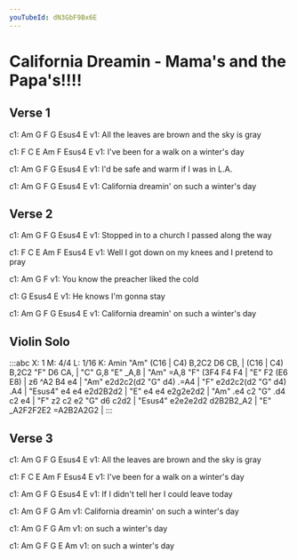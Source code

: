 ```yaml
---
youTubeId: dN3GbF9Bx6E
---
```


# California Dreamin - Mama's and the Papa's!!!!

## Verse 1
c1:                    Am     G  F          G      Esus4  E
v1: All the leaves are brown        and the sky is gray

c1: F               C     E  Am       F        Esus4  E
v1: I've been for a walk         on a winter's day

c1:                 Am    G  F       G      Esus4  E
v1: I'd be safe and warm        if I was in L.A.

c1:            Am        G  F     G               Esus4  E
v1: California dreamin'        on such a winter's day

## Verse 2
c1:                 Am      G  F            G        Esus4  E
v1: Stopped in to a church        I passed along the way

c1:        F              C      E  Am        F          Esus4  E
v1: Well I got down on my knees         and I pretend to pray

c1:                                 Am    G  F
v1: You know the preacher liked the cold

c1:          G         Esus4  E
v1: He knows I'm gonna stay

c1:            Am        G  F     G               Esus4  E
v1: California dreamin'        on such a winter's day

## Violin Solo
:::abc
X: 1
M: 4/4
L: 1/16
K: Amin
"Am" (C16 | C4) B,2C2 D6 CB, | (C16 | C4) B,2C2 "F" D6 CA, | "C" G,8 "E" _A,8 | "Am" =A,8 "F" (3F4 F4 F4 | "E" F2 (E6 E8) |
z6 ^A2 B4 e4 | "Am" e2d2c2(d2 "G" d4) .=A4 | "F" e2d2c2(d2 "G" d4) .A4 | "Esus4" e4 e4 e2d2B2d2 | "E" e4 e4 e2g2e2d2 |
"Am" .e4 c2 "G" .d4 c2 e4 | "F" z2 c2 e2 "G" d6 c2d2 | "Esus4" e2e2e2d2 d2B2B2_A2 | "E" _A2F2F2E2 =A2B2A2G2 |
:::

## Verse 3
c1:                    Am     G  F          G      Esus4  E
v1: All the leaves are brown        and the sky is gray

c1: F               C     E  Am       F        Esus4  E
v1: I've been for a walk         on a winter's day

c1:             Am        G  F          G     Esus4  E
v1: If I didn't tell her        I could leave today

c1:             Am        G  F     G               Am
v1: California  dreamin'        on such a winter's day

c1:             Am        G  F     G               Am
v1:                             on such a winter's day

c1:             Am        G  F     G               E    Am
v1:                             on such a winter's day
